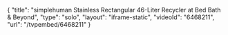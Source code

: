 {
    "title": "simplehuman Stainless Rectangular 46-Liter Recycler at Bed Bath & Beyond",
    "type": "solo",
    "layout": "iframe-static",
    "videoId": "6468211",
    "url": "\/tvpembed\/6468211"
}